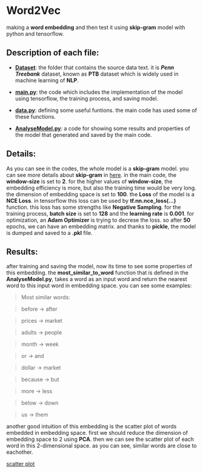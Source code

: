 # Word2Vec
making a **word embedding** and then test it using **skip-gram** model with python and tensorflow.

## Description of each file:

* [**Dataset**](Dataset/): the folder that contains the source data text. it is **_Penn Treebank_** dataset, known as **PTB** dataset which is widely used in machine learning of **NLP**.

* [**main.py**](main.py): the code which includes the implementation of the model using tensorflow, the training process, and saving model. 

* [**data.py**](data.py): defining some useful funtions. the main code has used some of these functions.

* [**AnalyseModel.py**](AnalyseModel.py): a code for showing some results and properties of the model that generated and saved by the main code.

## Details:

As you can see in the codes, the whole model is a **skip-gram** model. you can see more details about **skip-gram** in [here](http://mccormickml.com/2016/04/19/word2vec-tutorial-the-skip-gram-model/).
in the main code, the **window-size** is set to **2**. for the higher values of **window-size**, the embedding efficiency is more, but also the training time would be very long.
the dimension of embedding space is set to **100**.
the **Loss** of the model is a **NCE Loss**. in tensorflow this loss can be used by **tf.nn.nce_loss(...)** function. this loss has some strengths like **Negative Sampling**.
for the training process, **batch size** is set to **128** and the **learning rate** is **0.001**. for optimization, an **Adam Optimizer** is trying to decrese the loss.
so after **50** epochs, we can have an embedding matrix. and thanks to **pickle**, the model is dumped and saved to a **.pkl** file.

## Results:

after training and saving the model, now its time to see some properties of this embedding.
the **most_similar_to_word** function that is defined in the **AnalyseModel.py**,  takes a word as an input word and return the nearest word to this input word in embedding space. you can see some examples:
>Most similar words:

>before ->  after

>prices ->  market

>adults ->  people

>month ->  week

>or ->  and

>dollar ->  market

>because ->  but

>more ->  less

>below ->  down

>us ->  them

another good intuition of this embedding is the scatter plot of words embedded in embedding space. first we should reduce the dimension of embedding space to 2 using **PCA**. then we can see the scatter plot of each word in this 2-dimensional space.
as you can see, similar words are close to eachother.

[scatter plot](Word2Vec.jpg)

